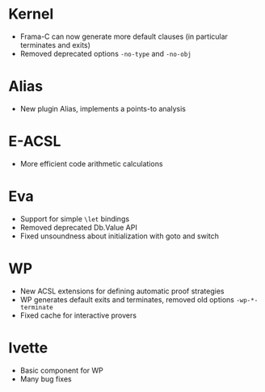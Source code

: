 # Kernel
- Frama-C can now generate more default clauses (in particular terminates and exits)
- Removed deprecated options `-no-type` and `-no-obj`

# Alias
- New plugin Alias, implements a points-to analysis

# E-ACSL
- More efficient code arithmetic calculations

# Eva
- Support for simple `\let` bindings
- Removed deprecated Db.Value API
- Fixed unsoundness about initialization with goto and switch

# WP
- New ACSL extensions for defining automatic proof strategies
- WP generates default exits and terminates, removed old options `-wp-*-terminate`
- Fixed cache for interactive provers

# Ivette
- Basic component for WP
- Many bug fixes
